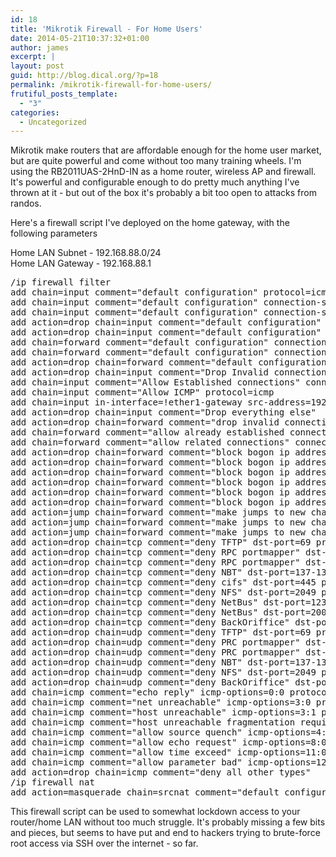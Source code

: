```yaml
---
id: 18
title: 'Mikrotik Firewall - For Home Users'
date: 2014-05-21T10:37:32+01:00
author: james
excerpt: |
layout: post
guid: http://blog.dical.org/?p=18
permalink: /mikrotik-firewall-for-home-users/
frutiful_posts_template:
  - "3"
categories:
  - Uncategorized
---
```

Mikrotik make routers that are affordable enough for the home user market, but are quite powerful and come without too many training wheels. I'm using the RB2011UAS-2HnD-IN as a home router, wireless AP and firewall. It's powerful and configurable enough to do pretty much anything I've thrown at it - but out of the box it's probably a bit too open to attacks from randos.

<!--end_excerpt-->

Here's a firewall script I've deployed on the home gateway, with the following parameters

Home LAN Subnet - 192.168.88.0/24  
Home LAN Gateway - 192.168.88.1

<pre>/ip firewall filter
add chain=input comment="default configuration" protocol=icmp
add chain=input comment="default configuration" connection-state=established
add chain=input comment="default configuration" connection-state=related
add action=drop chain=input comment="default configuration" in-interface=sfp1-gateway
add action=drop chain=input comment="default configuration" in-interface=ether1-gateway
add chain=forward comment="default configuration" connection-state=established
add chain=forward comment="default configuration" connection-state=related
add action=drop chain=forward comment="default configuration" connection-state=invalid
add action=drop chain=input comment="Drop Invalid connections" connection-state=invalid
add chain=input comment="Allow Established connections" connection-state=established
add chain=input comment="Allow ICMP" protocol=icmp
add chain=input in-interface=!ether1-gateway src-address=192.168.88.0/24
add action=drop chain=input comment="Drop everything else"
add action=drop chain=forward comment="drop invalid connections" connection-state=invalid protocol=tcp
add chain=forward comment="allow already established connections" connection-state=established
add chain=forward comment="allow related connections" connection-state=related
add action=drop chain=forward comment="block bogon ip addresses" src-address=0.0.0.0/8
add action=drop chain=forward comment="block bogon ip addresses" dst-address=0.0.0.0/8
add action=drop chain=forward comment="block bogon ip addresses" src-address=127.0.0.0/8
add action=drop chain=forward comment="block bogon ip addresses" dst-address=127.0.0.0/8
add action=drop chain=forward comment="block bogon ip addresses" src-address=224.0.0.0/3
add action=drop chain=forward comment="block bogon ip addresses" dst-address=224.0.0.0/3
add action=jump chain=forward comment="make jumps to new chains" jump-target=tcp protocol=tcp
add action=jump chain=forward comment="make jumps to new chains" jump-target=udp protocol=udp
add action=jump chain=forward comment="make jumps to new chains" jump-target=icmp protocol=icmp
add action=drop chain=tcp comment="deny TFTP" dst-port=69 protocol=tcp
add action=drop chain=tcp comment="deny RPC portmapper" dst-port=111 protocol=tcp
add action=drop chain=tcp comment="deny RPC portmapper" dst-port=135 protocol=tcp
add action=drop chain=tcp comment="deny NBT" dst-port=137-139 protocol=tcp
add action=drop chain=tcp comment="deny cifs" dst-port=445 protocol=tcp
add action=drop chain=tcp comment="deny NFS" dst-port=2049 protocol=tcp
add action=drop chain=tcp comment="deny NetBus" dst-port=12345-12346 protocol=tcp
add action=drop chain=tcp comment="deny NetBus" dst-port=20034 protocol=tcp
add action=drop chain=tcp comment="deny BackOriffice" dst-port=3133 protocol=tcp
add action=drop chain=udp comment="deny TFTP" dst-port=69 protocol=udp
add action=drop chain=udp comment="deny PRC portmapper" dst-port=111 protocol=udp
add action=drop chain=udp comment="deny PRC portmapper" dst-port=135 protocol=udp
add action=drop chain=udp comment="deny NBT" dst-port=137-139 protocol=udp
add action=drop chain=udp comment="deny NFS" dst-port=2049 protocol=udp
add action=drop chain=udp comment="deny BackOriffice" dst-port=3133 protocol=udp
add chain=icmp comment="echo reply" icmp-options=0:0 protocol=icmp
add chain=icmp comment="net unreachable" icmp-options=3:0 protocol=icmp
add chain=icmp comment="host unreachable" icmp-options=3:1 protocol=icmp
add chain=icmp comment="host unreachable fragmentation required" icmp-options=3:4 protocol=icmp
add chain=icmp comment="allow source quench" icmp-options=4:0 protocol=icmp
add chain=icmp comment="allow echo request" icmp-options=8:0 protocol=icmp
add chain=icmp comment="allow time exceed" icmp-options=11:0 protocol=icmp
add chain=icmp comment="allow parameter bad" icmp-options=12:0 protocol=icmp
add action=drop chain=icmp comment="deny all other types"
/ip firewall nat
add action=masquerade chain=srcnat comment="default configuration" out-interface=pppoe-out1
</pre>

This firewall script can be used to somewhat lockdown access to your router/home LAN without too much struggle. It's probably missing a few bits and pieces, but seems to have put and end to hackers trying to brute-force root access via SSH over the internet - so far.
